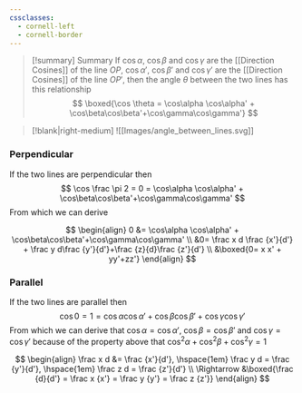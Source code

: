 ```yaml
---
cssclasses:
  - cornell-left
  - cornell-border
---
```



> [!summary] Summary
> If $\cos\alpha$, $\cos\beta$ and $\cos\gamma$ are the [[Direction Cosines]] of the line $OP$, $\cos\alpha'$, $\cos\beta'$ and $\cos\gamma'$ are the [[Direction Cosines]] of the line $OP'$, then the angle $\theta$ between the two lines has this relationship
> $$
> \boxed{\cos \theta = \cos\alpha \cos\alpha' + \cos\beta\cos\beta'+\cos\gamma\cos\gamma'}
> $$


> [!blank|right-medium]
> ![[Images/angle_between_lines.svg]]


### Perpendicular
If the two lines are perpendicular then
$$
\cos \frac \pi 2 =  0 = \cos\alpha \cos\alpha' + \cos\beta\cos\beta'+\cos\gamma\cos\gamma'
$$
From which we can derive

$$
\begin{align}
    0 &= \cos\alpha \cos\alpha' + \cos\beta\cos\beta'+\cos\gamma\cos\gamma' \\
&0= \frac x d \frac {x'}{d'} + \frac y d\frac {y'}{d'}+\frac {z}{d}\frac {z'}{d'} \\
&\boxed{0=  x x' + yy'+zz'}
\end{align}
$$

### Parallel
If the two lines are parallel then
$$
\cos 0 = 1 = \cos\alpha \cos\alpha' + \cos\beta\cos\beta'+\cos\gamma\cos\gamma'
$$
From which we can derive that $\cos \alpha = \cos \alpha'$, $\cos \beta = \cos \beta'$ and $\cos \gamma = \cos \gamma'$
because of the property above that $\cos^2 \alpha + \cos^2 \beta + \cos ^2 \gamma = 1$

$$
\begin{align}
\frac x d &= \frac {x'}{d'}, \hspace{1em} \frac y d = \frac {y'}{d'}, \hspace{1em} \frac z d = \frac {z'}{d'} \\
\Rightarrow &\boxed{\frac {d}{d'} = \frac x {x'} = \frac y {y'} = \frac z {z'}}
\end{align}
$$

